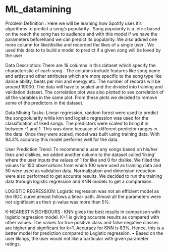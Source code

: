 # ML_datamining

Problem Definition : Here we will be learning how Spotify uses it’s algorithms to predict a song’s popularity . 
Song popularity is a ,etric based on the reach the song has to audience and with this model if we have the parameters beforehand we 
can predict its popularity. We also added one more column for like/dislike and recorded the likes of a single user . We used this data 
to to build a model to predict if a given song will be loved by the user

Data Description: There are 16 columns in this dataset which specify the characteristic of each song . 
The columns include features like song name and artist and other attributes which are more specific to the song type like dance ability, 
beats per min and energy etc. The number of records will be around 19000. The data will have to scaled and the divided into training and 
validation dataset. 
The correlation plot was also plotted to see correlation of all the variables in the same plot. From these plots we decided to remove 
some of the predictors in the dataset.

Data Mining Tasks: Linear regression, random forest were used to predict the songpolularity while knn and logistic regression was used 
for the classification of liked songs. The predictors were scaled to bring it in between -1 and 1. This was done because of different 
predictor ranges in the data. Once they were scaled, model was built using training data.
With 94.3% accuracy this model performs well for the data. 


User Prediction Trend: To recommend a user any songs based on his/her likes and dislikes, we added another column to the dataset 
called ’liking’ where the user inputs the values of 1 for like and 0 for dislike. We filled the values for 150 observations from which 
100 were used as training data and 50 were used as validation data. Normalization and dimension reduction were also performed to get 
accurate results. We decided to run the training data through logistic regression and KNN models to get a comparision.

LOGISTIC REGRESSION: Logistic regression was not an efficient model as the ROC curve almost follows a linear path.  Almost all the 
parameters were not significant as their p-value was more than 5%.

K-NEAREST NEIGHBOURS : KNN gives the best results in comparison with logistic regression model. K=1 is giving accurate results 
as compared with other values. The values for true positive class and false negative classes are higher and significant for k=1. 
Accuracy for KNN is 83%. Hence, this is a better model for prediction compared to Logistic regression. • Based on the user likings, 
the user would not like a particular with given parameter ratings.
